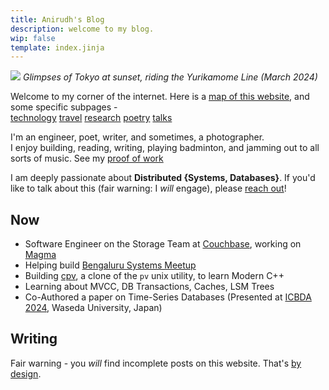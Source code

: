 ```yaml
---
title: Anirudh's Blog
description: welcome to my blog.
wip: false
template: index.jinja
---
```


![](https://i.imgur.com/uW5y4im.jpeg) _Glimpses of Tokyo at sunset, riding the
Yurikamome Line (March 2024)_

Welcome to my corner of the internet. Here is a
[map of this website](/tags/index.html), and some specific subpages -\
[technology](/tech.html) [travel](/travel.html) [research](/research.html)
[poetry](/poetry.html) [talks](/talks.html)

I'm an engineer, poet, writer, and sometimes, a photographer.\
I enjoy building, reading, writing, playing badminton, and jamming out to all
sorts of music. See my [proof of work](/proof_of_work.html)

I am deeply passionate about **Distributed {Systems, Databases}**. If you'd like
to talk about this (fair warning: I _will_ engage), please
[reach out](mailto:ani.rowjee@gmail.com)!

## Now

- Software Engineer on the Storage Team at [Couchbase](https://www.couchbase.com/), working on [Magma](https://www.couchbase.com/blog/magma-next-gen-document-storage-engine/)
- Helping build [Bengaluru Systems Meetup](https://x.com/BengaluruSys)
- Building [cpv](https://github.com/anirudhRowjee/cpv), a clone of the `pv` unix
  utility, to learn Modern C++
- Learning about MVCC, DB Transactions, Caches, LSM Trees
- Co-Authored a paper on Time-Series Databases (Presented at
  [ICBDA 2024](https://www.icbda.org/), Waseda University, Japan)

## Writing

Fair warning - you _will_ find incomplete posts on this website. That's
[by design](https://notes.andymatuschak.org/Work_with_the_garage_door_up).
